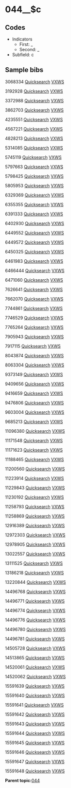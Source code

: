 # 044\_\_$c

## Codes

-   Indicators
    -   First: \_
    -   Second: \_
-   Subfield: c

## Sample bibs

3068334 [Quicksearch](https://search.library.yale.edu/catalog/3068334) [VXWS](http://prodorbis.library.yale.edu:7014/vxws/GetHoldingsService?bibId=3068334)

3192928 [Quicksearch](https://search.library.yale.edu/catalog/3192928) [VXWS](http://prodorbis.library.yale.edu:7014/vxws/GetHoldingsService?bibId=3192928)

3372988 [Quicksearch](https://search.library.yale.edu/catalog/3372988) [VXWS](http://prodorbis.library.yale.edu:7014/vxws/GetHoldingsService?bibId=3372988)

3862703 [Quicksearch](https://search.library.yale.edu/catalog/3862703) [VXWS](http://prodorbis.library.yale.edu:7014/vxws/GetHoldingsService?bibId=3862703)

4235551 [Quicksearch](https://search.library.yale.edu/catalog/4235551) [VXWS](http://prodorbis.library.yale.edu:7014/vxws/GetHoldingsService?bibId=4235551)

4567221 [Quicksearch](https://search.library.yale.edu/catalog/4567221) [VXWS](http://prodorbis.library.yale.edu:7014/vxws/GetHoldingsService?bibId=4567221)

4828213 [Quicksearch](https://search.library.yale.edu/catalog/4828213) [VXWS](http://prodorbis.library.yale.edu:7014/vxws/GetHoldingsService?bibId=4828213)

5314085 [Quicksearch](https://search.library.yale.edu/catalog/5314085) [VXWS](http://prodorbis.library.yale.edu:7014/vxws/GetHoldingsService?bibId=5314085)

5745119 [Quicksearch](https://search.library.yale.edu/catalog/5745119) [VXWS](http://prodorbis.library.yale.edu:7014/vxws/GetHoldingsService?bibId=5745119)

5797663 [Quicksearch](https://search.library.yale.edu/catalog/5797663) [VXWS](http://prodorbis.library.yale.edu:7014/vxws/GetHoldingsService?bibId=5797663)

5798425 [Quicksearch](https://search.library.yale.edu/catalog/5798425) [VXWS](http://prodorbis.library.yale.edu:7014/vxws/GetHoldingsService?bibId=5798425)

5805953 [Quicksearch](https://search.library.yale.edu/catalog/5805953) [VXWS](http://prodorbis.library.yale.edu:7014/vxws/GetHoldingsService?bibId=5805953)

6329369 [Quicksearch](https://search.library.yale.edu/catalog/6329369) [VXWS](http://prodorbis.library.yale.edu:7014/vxws/GetHoldingsService?bibId=6329369)

6355355 [Quicksearch](https://search.library.yale.edu/catalog/6355355) [VXWS](http://prodorbis.library.yale.edu:7014/vxws/GetHoldingsService?bibId=6355355)

6391333 [Quicksearch](https://search.library.yale.edu/catalog/6391333) [VXWS](http://prodorbis.library.yale.edu:7014/vxws/GetHoldingsService?bibId=6391333)

6402930 [Quicksearch](https://search.library.yale.edu/catalog/6402930) [VXWS](http://prodorbis.library.yale.edu:7014/vxws/GetHoldingsService?bibId=6402930)

6449552 [Quicksearch](https://search.library.yale.edu/catalog/6449552) [VXWS](http://prodorbis.library.yale.edu:7014/vxws/GetHoldingsService?bibId=6449552)

6449572 [Quicksearch](https://search.library.yale.edu/catalog/6449572) [VXWS](http://prodorbis.library.yale.edu:7014/vxws/GetHoldingsService?bibId=6449572)

6450325 [Quicksearch](https://search.library.yale.edu/catalog/6450325) [VXWS](http://prodorbis.library.yale.edu:7014/vxws/GetHoldingsService?bibId=6450325)

6461983 [Quicksearch](https://search.library.yale.edu/catalog/6461983) [VXWS](http://prodorbis.library.yale.edu:7014/vxws/GetHoldingsService?bibId=6461983)

6466444 [Quicksearch](https://search.library.yale.edu/catalog/6466444) [VXWS](http://prodorbis.library.yale.edu:7014/vxws/GetHoldingsService?bibId=6466444)

6471060 [Quicksearch](https://search.library.yale.edu/catalog/6471060) [VXWS](http://prodorbis.library.yale.edu:7014/vxws/GetHoldingsService?bibId=6471060)

7626641 [Quicksearch](https://search.library.yale.edu/catalog/7626641) [VXWS](http://prodorbis.library.yale.edu:7014/vxws/GetHoldingsService?bibId=7626641)

7662070 [Quicksearch](https://search.library.yale.edu/catalog/7662070) [VXWS](http://prodorbis.library.yale.edu:7014/vxws/GetHoldingsService?bibId=7662070)

7744861 [Quicksearch](https://search.library.yale.edu/catalog/7744861) [VXWS](http://prodorbis.library.yale.edu:7014/vxws/GetHoldingsService?bibId=7744861)

7746529 [Quicksearch](https://search.library.yale.edu/catalog/7746529) [VXWS](http://prodorbis.library.yale.edu:7014/vxws/GetHoldingsService?bibId=7746529)

7765264 [Quicksearch](https://search.library.yale.edu/catalog/7765264) [VXWS](http://prodorbis.library.yale.edu:7014/vxws/GetHoldingsService?bibId=7765264)

7905943 [Quicksearch](https://search.library.yale.edu/catalog/7905943) [VXWS](http://prodorbis.library.yale.edu:7014/vxws/GetHoldingsService?bibId=7905943)

7917115 [Quicksearch](https://search.library.yale.edu/catalog/7917115) [VXWS](http://prodorbis.library.yale.edu:7014/vxws/GetHoldingsService?bibId=7917115)

8043874 [Quicksearch](https://search.library.yale.edu/catalog/8043874) [VXWS](http://prodorbis.library.yale.edu:7014/vxws/GetHoldingsService?bibId=8043874)

8063304 [Quicksearch](https://search.library.yale.edu/catalog/8063304) [VXWS](http://prodorbis.library.yale.edu:7014/vxws/GetHoldingsService?bibId=8063304)

9373149 [Quicksearch](https://search.library.yale.edu/catalog/9373149) [VXWS](http://prodorbis.library.yale.edu:7014/vxws/GetHoldingsService?bibId=9373149)

9409656 [Quicksearch](https://search.library.yale.edu/catalog/9409656) [VXWS](http://prodorbis.library.yale.edu:7014/vxws/GetHoldingsService?bibId=9409656)

9416659 [Quicksearch](https://search.library.yale.edu/catalog/9416659) [VXWS](http://prodorbis.library.yale.edu:7014/vxws/GetHoldingsService?bibId=9416659)

9476806 [Quicksearch](https://search.library.yale.edu/catalog/9476806) [VXWS](http://prodorbis.library.yale.edu:7014/vxws/GetHoldingsService?bibId=9476806)

9603004 [Quicksearch](https://search.library.yale.edu/catalog/9603004) [VXWS](http://prodorbis.library.yale.edu:7014/vxws/GetHoldingsService?bibId=9603004)

9685213 [Quicksearch](https://search.library.yale.edu/catalog/9685213) [VXWS](http://prodorbis.library.yale.edu:7014/vxws/GetHoldingsService?bibId=9685213)

11096380 [Quicksearch](https://search.library.yale.edu/catalog/11096380) [VXWS](http://prodorbis.library.yale.edu:7014/vxws/GetHoldingsService?bibId=11096380)

11171548 [Quicksearch](https://search.library.yale.edu/catalog/11171548) [VXWS](http://prodorbis.library.yale.edu:7014/vxws/GetHoldingsService?bibId=11171548)

11171623 [Quicksearch](https://search.library.yale.edu/catalog/11171623) [VXWS](http://prodorbis.library.yale.edu:7014/vxws/GetHoldingsService?bibId=11171623)

11188465 [Quicksearch](https://search.library.yale.edu/catalog/11188465) [VXWS](http://prodorbis.library.yale.edu:7014/vxws/GetHoldingsService?bibId=11188465)

11200560 [Quicksearch](https://search.library.yale.edu/catalog/11200560) [VXWS](http://prodorbis.library.yale.edu:7014/vxws/GetHoldingsService?bibId=11200560)

11223914 [Quicksearch](https://search.library.yale.edu/catalog/11223914) [VXWS](http://prodorbis.library.yale.edu:7014/vxws/GetHoldingsService?bibId=11223914)

11229843 [Quicksearch](https://search.library.yale.edu/catalog/11229843) [VXWS](http://prodorbis.library.yale.edu:7014/vxws/GetHoldingsService?bibId=11229843)

11230192 [Quicksearch](https://search.library.yale.edu/catalog/11230192) [VXWS](http://prodorbis.library.yale.edu:7014/vxws/GetHoldingsService?bibId=11230192)

11258793 [Quicksearch](https://search.library.yale.edu/catalog/11258793) [VXWS](http://prodorbis.library.yale.edu:7014/vxws/GetHoldingsService?bibId=11258793)

11258869 [Quicksearch](https://search.library.yale.edu/catalog/11258869) [VXWS](http://prodorbis.library.yale.edu:7014/vxws/GetHoldingsService?bibId=11258869)

12916389 [Quicksearch](https://search.library.yale.edu/catalog/12916389) [VXWS](http://prodorbis.library.yale.edu:7014/vxws/GetHoldingsService?bibId=12916389)

12972303 [Quicksearch](https://search.library.yale.edu/catalog/12972303) [VXWS](http://prodorbis.library.yale.edu:7014/vxws/GetHoldingsService?bibId=12972303)

12978905 [Quicksearch](https://search.library.yale.edu/catalog/12978905) [VXWS](http://prodorbis.library.yale.edu:7014/vxws/GetHoldingsService?bibId=12978905)

13022557 [Quicksearch](https://search.library.yale.edu/catalog/13022557) [VXWS](http://prodorbis.library.yale.edu:7014/vxws/GetHoldingsService?bibId=13022557)

13111525 [Quicksearch](https://search.library.yale.edu/catalog/13111525) [VXWS](http://prodorbis.library.yale.edu:7014/vxws/GetHoldingsService?bibId=13111525)

13186218 [Quicksearch](https://search.library.yale.edu/catalog/13186218) [VXWS](http://prodorbis.library.yale.edu:7014/vxws/GetHoldingsService?bibId=13186218)

13220844 [Quicksearch](https://search.library.yale.edu/catalog/13220844) [VXWS](http://prodorbis.library.yale.edu:7014/vxws/GetHoldingsService?bibId=13220844)

14496768 [Quicksearch](https://search.library.yale.edu/catalog/14496768) [VXWS](http://prodorbis.library.yale.edu:7014/vxws/GetHoldingsService?bibId=14496768)

14496771 [Quicksearch](https://search.library.yale.edu/catalog/14496771) [VXWS](http://prodorbis.library.yale.edu:7014/vxws/GetHoldingsService?bibId=14496771)

14496774 [Quicksearch](https://search.library.yale.edu/catalog/14496774) [VXWS](http://prodorbis.library.yale.edu:7014/vxws/GetHoldingsService?bibId=14496774)

14496776 [Quicksearch](https://search.library.yale.edu/catalog/14496776) [VXWS](http://prodorbis.library.yale.edu:7014/vxws/GetHoldingsService?bibId=14496776)

14496780 [Quicksearch](https://search.library.yale.edu/catalog/14496780) [VXWS](http://prodorbis.library.yale.edu:7014/vxws/GetHoldingsService?bibId=14496780)

14496781 [Quicksearch](https://search.library.yale.edu/catalog/14496781) [VXWS](http://prodorbis.library.yale.edu:7014/vxws/GetHoldingsService?bibId=14496781)

14505728 [Quicksearch](https://search.library.yale.edu/catalog/14505728) [VXWS](http://prodorbis.library.yale.edu:7014/vxws/GetHoldingsService?bibId=14505728)

14513865 [Quicksearch](https://search.library.yale.edu/catalog/14513865) [VXWS](http://prodorbis.library.yale.edu:7014/vxws/GetHoldingsService?bibId=14513865)

14520061 [Quicksearch](https://search.library.yale.edu/catalog/14520061) [VXWS](http://prodorbis.library.yale.edu:7014/vxws/GetHoldingsService?bibId=14520061)

14520062 [Quicksearch](https://search.library.yale.edu/catalog/14520062) [VXWS](http://prodorbis.library.yale.edu:7014/vxws/GetHoldingsService?bibId=14520062)

15591639 [Quicksearch](https://search.library.yale.edu/catalog/15591639) [VXWS](http://prodorbis.library.yale.edu:7014/vxws/GetHoldingsService?bibId=15591639)

15591640 [Quicksearch](https://search.library.yale.edu/catalog/15591640) [VXWS](http://prodorbis.library.yale.edu:7014/vxws/GetHoldingsService?bibId=15591640)

15591641 [Quicksearch](https://search.library.yale.edu/catalog/15591641) [VXWS](http://prodorbis.library.yale.edu:7014/vxws/GetHoldingsService?bibId=15591641)

15591642 [Quicksearch](https://search.library.yale.edu/catalog/15591642) [VXWS](http://prodorbis.library.yale.edu:7014/vxws/GetHoldingsService?bibId=15591642)

15591643 [Quicksearch](https://search.library.yale.edu/catalog/15591643) [VXWS](http://prodorbis.library.yale.edu:7014/vxws/GetHoldingsService?bibId=15591643)

15591644 [Quicksearch](https://search.library.yale.edu/catalog/15591644) [VXWS](http://prodorbis.library.yale.edu:7014/vxws/GetHoldingsService?bibId=15591644)

15591645 [Quicksearch](https://search.library.yale.edu/catalog/15591645) [VXWS](http://prodorbis.library.yale.edu:7014/vxws/GetHoldingsService?bibId=15591645)

15591646 [Quicksearch](https://search.library.yale.edu/catalog/15591646) [VXWS](http://prodorbis.library.yale.edu:7014/vxws/GetHoldingsService?bibId=15591646)

15591647 [Quicksearch](https://search.library.yale.edu/catalog/15591647) [VXWS](http://prodorbis.library.yale.edu:7014/vxws/GetHoldingsService?bibId=15591647)

15591648 [Quicksearch](https://search.library.yale.edu/catalog/15591648) [VXWS](http://prodorbis.library.yale.edu:7014/vxws/GetHoldingsService?bibId=15591648)

**Parent topic:**[044](../../tags/044/044.md)

